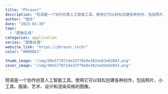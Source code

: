 ```yaml
---
title: "Phraser"
description: "短语是一个协作创意人工智能工具。使用它可以轻松创建各种创作，包括照片、小工具、服装、艺术、设计和渲染风格的图像。"
author: "瑞东"
date: "2023-03-30"
tags:
  - "图像生成"
categories: application
series: "图像处理"
website_link: "https://phraser.tech/"
color: "#008DE1"

thumb_image: "/img/90e577071de33ff0e8e302ae83e02843.png"
cover_image: "/img/90e577071de33ff0e8e302ae83e02843.png"
---
```


短语是一个协作创意人工智能工具。使用它可以轻松创建各种创作，包括照片、小工具、服装、艺术、设计和渲染风格的图像。